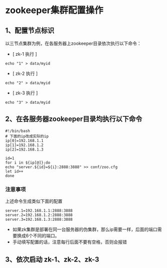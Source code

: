 
# zookeeper集群配置操作
## 1、配置节点标识
以三节点集群为例，在各服务器上zookeeper目录依次执行以下命令：  
- [ zk-1 执行 ]
```shell
echo "1" > data/myid
```

- [ zk-2 执行 ]
```shell
echo "2" > data/myid
```
- [ zk-3 执行 ]
```shell
echo "3" > data/myid
```


## 2、在各服务器zookeeper目录均执行以下命令
```shell
#!/bin/bash
# 下面的ip改成实际的ip
ip[0]=192.168.1.1
ip[1]=192.168.1.2
ip[2]=192.168.1.3

id=1
for i in ${ip[@]};do
echo "server.${id}=${i}:2888:3888" >> conf/zoo.cfg
let id++
done
```
### 注意事项
上述命令生成类似下面的配置
```shell
server.1=192.168.1.1:2888:3888
server.2=192.168.1.2:2888:3888
server.3=192.168.1.3:2888:3888
```
- 如果zk集群是部署在同一台服务器的伪集群，那么ip需要一样，后面的端口需要换成6个不同的端口。
- 手动填写配置的话，注意每行后面不要有空格，否则会报错


## 3、依次启动 zk-1、zk-2、zk-3